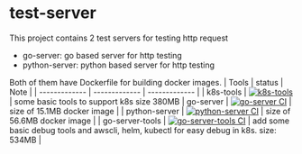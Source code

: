 # test-server

This project contains 2 test servers for testing http request
* go-server: go based server for http testing
* python-server: python based server for http testing

Both of them have Dockerfile for building docker images.
| Tools | status | Note |
| ------------- | ------------- | ------------- |
| k8s-tools | [![k8s-tools](https://github.com/karlyan/test-server/actions/workflows/docker-image-k8s-tools.yml/badge.svg)](https://github.com/karlyan/test-server/actions/workflows/docker-image-k8s-tools.yml)  | some basic tools to support k8s size 380MB
| go-server | [![go-server CI](https://github.com/karlyan/test-server/actions/workflows/docker-image-go-server.yml/badge.svg)](https://github.com/karlyan/test-server/actions/workflows/docker-image-go-server.yml) | size of 15.1MB docker image |
| python-server | [![python-server CI](https://github.com/karlyan/test-server/actions/workflows/docker-image-python-server.yml/badge.svg)](https://github.com/karlyan/test-server/actions/workflows/docker-image-python-server.yml) | size of 56.6MB docker image |
| go-server-tools | [![go-server-tools CI](https://github.com/karlyan/test-server/actions/workflows/docker-image-go-server-tools.yml/badge.svg)](https://github.com/karlyan/test-server/actions/workflows/docker-image-go-server-tools.yml) | add some basic debug tools and awscli, helm, kubectl for easy debug in k8s. size: 534MB |
